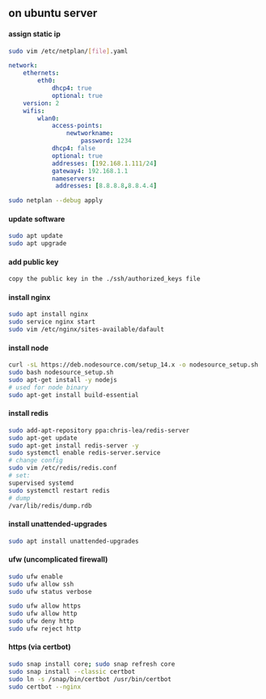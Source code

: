 
## on ubuntu server

#### assign static ip
```bash
sudo vim /etc/netplan/[file].yaml
```
```yaml
network:
    ethernets:
        eth0:
            dhcp4: true
            optional: true
    version: 2
    wifis:
        wlan0:
            access-points:
                newtworkname:
                    password: 1234
            dhcp4: false
            optional: true
            addresses: [192.168.1.111/24]
            gateway4: 192.168.1.1
            nameservers:
             addresses: [8.8.8.8,8.8.4.4]
```
```bash
sudo netplan --debug apply
```

#### update software
```bash
sudo apt update
sudo apt upgrade
```

#### add public key
```bash
copy the public key in the ./ssh/authorized_keys file
```

#### install nginx
```bash
sudo apt install nginx
sudo service nginx start
sudo vim /etc/nginx/sites-available/dafault
```

#### install node
```bash
curl -sL https://deb.nodesource.com/setup_14.x -o nodesource_setup.sh
sudo bash nodesource_setup.sh
sudo apt-get install -y nodejs
# used for node binary
sudo apt-get install build-essential
```

#### install redis
```bash
sudo add-apt-repository ppa:chris-lea/redis-server
sudo apt-get update
sudo apt-get install redis-server -y
sudo systemctl enable redis-server.service
# change config
sudo vim /etc/redis/redis.conf
# set:
supervised systemd
sudo systemctl restart redis
# dump
/var/lib/redis/dump.rdb
```

#### install unattended-upgrades
```bash
sudo apt install unattended-upgrades
```

#### ufw (uncomplicated firewall)
```bash
sudo ufw enable
sudo ufw allow ssh
sudo ufw status verbose

sudo ufw allow https
sudo ufw allow http
sudo ufw deny http
sudo ufw reject http
```

#### https (via certbot)
```bash
sudo snap install core; sudo snap refresh core
sudo snap install --classic certbot
sudo ln -s /snap/bin/certbot /usr/bin/certbot
sudo certbot --nginx
```
 